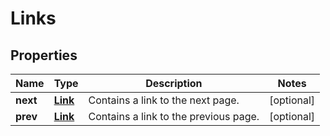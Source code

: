 

# Links


## Properties

| Name | Type | Description | Notes |
|------------ | ------------- | ------------- | -------------|
|**next** | [**Link**](Link.md) | Contains a link to the next page. |  [optional] |
|**prev** | [**Link**](Link.md) | Contains a link to the previous page. |  [optional] |



